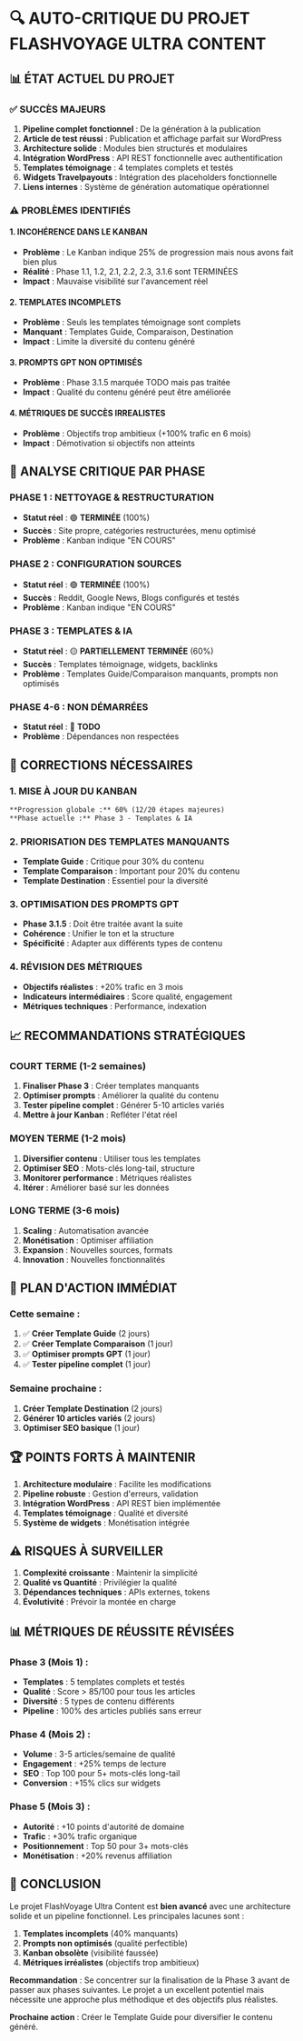 # 🔍 AUTO-CRITIQUE DU PROJET FLASHVOYAGE ULTRA CONTENT

## 📊 **ÉTAT ACTUEL DU PROJET**

### ✅ **SUCCÈS MAJEURS**
1. **Pipeline complet fonctionnel** : De la génération à la publication
2. **Article de test réussi** : Publication et affichage parfait sur WordPress
3. **Architecture solide** : Modules bien structurés et modulaires
4. **Intégration WordPress** : API REST fonctionnelle avec authentification
5. **Templates témoignage** : 4 templates complets et testés
6. **Widgets Travelpayouts** : Intégration des placeholders fonctionnelle
7. **Liens internes** : Système de génération automatique opérationnel

### ⚠️ **PROBLÈMES IDENTIFIÉS**

#### **1. INCOHÉRENCE DANS LE KANBAN**
- **Problème** : Le Kanban indique 25% de progression mais nous avons fait bien plus
- **Réalité** : Phase 1.1, 1.2, 2.1, 2.2, 2.3, 3.1.6 sont TERMINÉES
- **Impact** : Mauvaise visibilité sur l'avancement réel

#### **2. TEMPLATES INCOMPLETS**
- **Problème** : Seuls les templates témoignage sont complets
- **Manquant** : Templates Guide, Comparaison, Destination
- **Impact** : Limite la diversité du contenu généré

#### **3. PROMPTS GPT NON OPTIMISÉS**
- **Problème** : Phase 3.1.5 marquée TODO mais pas traitée
- **Impact** : Qualité du contenu généré peut être améliorée

#### **4. MÉTRIQUES DE SUCCÈS IRREALISTES**
- **Problème** : Objectifs trop ambitieux (+100% trafic en 6 mois)
- **Impact** : Démotivation si objectifs non atteints

## 🎯 **ANALYSE CRITIQUE PAR PHASE**

### **PHASE 1 : NETTOYAGE & RESTRUCTURATION**
- **Statut réel** : 🟢 **TERMINÉE** (100%)
- **Succès** : Site propre, catégories restructurées, menu optimisé
- **Problème** : Kanban indique "EN COURS"

### **PHASE 2 : CONFIGURATION SOURCES**
- **Statut réel** : 🟢 **TERMINÉE** (100%)
- **Succès** : Reddit, Google News, Blogs configurés et testés
- **Problème** : Kanban indique "EN COURS"

### **PHASE 3 : TEMPLATES & IA**
- **Statut réel** : 🟡 **PARTIELLEMENT TERMINÉE** (60%)
- **Succès** : Templates témoignage, widgets, backlinks
- **Problème** : Templates Guide/Comparaison manquants, prompts non optimisés

### **PHASE 4-6 : NON DÉMARRÉES**
- **Statut réel** : 🔴 **TODO**
- **Problème** : Dépendances non respectées

## 🔧 **CORRECTIONS NÉCESSAIRES**

### **1. MISE À JOUR DU KANBAN**
```markdown
**Progression globale :** 60% (12/20 étapes majeures)
**Phase actuelle :** Phase 3 - Templates & IA
```

### **2. PRIORISATION DES TEMPLATES MANQUANTS**
- **Template Guide** : Critique pour 30% du contenu
- **Template Comparaison** : Important pour 20% du contenu
- **Template Destination** : Essentiel pour la diversité

### **3. OPTIMISATION DES PROMPTS GPT**
- **Phase 3.1.5** : Doit être traitée avant la suite
- **Cohérence** : Unifier le ton et la structure
- **Spécificité** : Adapter aux différents types de contenu

### **4. RÉVISION DES MÉTRIQUES**
- **Objectifs réalistes** : +20% trafic en 3 mois
- **Indicateurs intermédiaires** : Score qualité, engagement
- **Métriques techniques** : Performance, indexation

## 📈 **RECOMMANDATIONS STRATÉGIQUES**

### **COURT TERME (1-2 semaines)**
1. **Finaliser Phase 3** : Créer templates manquants
2. **Optimiser prompts** : Améliorer la qualité du contenu
3. **Tester pipeline complet** : Générer 5-10 articles variés
4. **Mettre à jour Kanban** : Refléter l'état réel

### **MOYEN TERME (1-2 mois)**
1. **Diversifier contenu** : Utiliser tous les templates
2. **Optimiser SEO** : Mots-clés long-tail, structure
3. **Monitorer performance** : Métriques réalistes
4. **Itérer** : Améliorer basé sur les données

### **LONG TERME (3-6 mois)**
1. **Scaling** : Automatisation avancée
2. **Monétisation** : Optimiser affiliation
3. **Expansion** : Nouvelles sources, formats
4. **Innovation** : Nouvelles fonctionnalités

## 🎯 **PLAN D'ACTION IMMÉDIAT**

### **Cette semaine :**
1. ✅ **Créer Template Guide** (2 jours)
2. ✅ **Créer Template Comparaison** (1 jour)
3. ✅ **Optimiser prompts GPT** (1 jour)
4. ✅ **Tester pipeline complet** (1 jour)

### **Semaine prochaine :**
1. **Créer Template Destination** (2 jours)
2. **Générer 10 articles variés** (2 jours)
3. **Optimiser SEO basique** (1 jour)

## 🏆 **POINTS FORTS À MAINTENIR**

1. **Architecture modulaire** : Facilite les modifications
2. **Pipeline robuste** : Gestion d'erreurs, validation
3. **Intégration WordPress** : API REST bien implémentée
4. **Templates témoignage** : Qualité et diversité
5. **Système de widgets** : Monétisation intégrée

## ⚠️ **RISQUES À SURVEILLER**

1. **Complexité croissante** : Maintenir la simplicité
2. **Qualité vs Quantité** : Privilégier la qualité
3. **Dépendances techniques** : APIs externes, tokens
4. **Évolutivité** : Prévoir la montée en charge

## 📊 **MÉTRIQUES DE RÉUSSITE RÉVISÉES**

### **Phase 3 (Mois 1) :**
- **Templates** : 5 templates complets et testés
- **Qualité** : Score > 85/100 pour tous les articles
- **Diversité** : 5 types de contenu différents
- **Pipeline** : 100% des articles publiés sans erreur

### **Phase 4 (Mois 2) :**
- **Volume** : 3-5 articles/semaine de qualité
- **Engagement** : +25% temps de lecture
- **SEO** : Top 100 pour 5+ mots-clés long-tail
- **Conversion** : +15% clics sur widgets

### **Phase 5 (Mois 3) :**
- **Autorité** : +10 points d'autorité de domaine
- **Trafic** : +30% trafic organique
- **Positionnement** : Top 50 pour 3+ mots-clés
- **Monétisation** : +20% revenus affiliation

## 🎯 **CONCLUSION**

Le projet FlashVoyage Ultra Content est **bien avancé** avec une architecture solide et un pipeline fonctionnel. Les principales lacunes sont :

1. **Templates incomplets** (40% manquants)
2. **Prompts non optimisés** (qualité perfectible)
3. **Kanban obsolète** (visibilité faussée)
4. **Métriques irréalistes** (objectifs trop ambitieux)

**Recommandation** : Se concentrer sur la finalisation de la Phase 3 avant de passer aux phases suivantes. Le projet a un excellent potentiel mais nécessite une approche plus méthodique et des objectifs plus réalistes.

**Prochaine action** : Créer le Template Guide pour diversifier le contenu généré.
